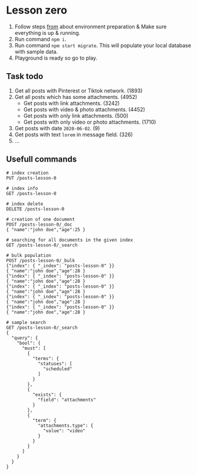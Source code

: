 # Lesson zero

1. Follow steps [from](../) about environment preparation & Make sure everything is up & running.
2. Run command `npm i`.
3. Run command `npm start migrate`. This will populate your local database with sample data.
4. Playground is ready so go to play.

## Task todo
1. Get all posts with Pinterest or Tiktok network. (1893)
1. Get all posts which has some attachments. (4952)
    * Get posts with link attachments. (3242)
    * Get posts with video & photo attachments. (4452)
    * Get posts with only link attachments. (500)
    * Get posts with only video or photo attachments. (1710)
1. Get posts with date `2020-06-02`. (9)
1. Get posts with text `lorem` in message field. (326)
1. ...

## Usefull commands

```
# index creation
PUT /posts-lesson-0

# index info
GET /posts-lesson-0

# index delete
DELETE /posts-lesson-0

# creation of one document
POST /posts-lesson-0/_doc
{ "name":"john doe","age":25 }

# searching for all documents in the given index
GET /posts-lesson-0/_search

# bulk population 
POST /posts-lesson-0/_bulk
{"index": { "_index": "posts-lesson-0" }}
{ "name":"john doe","age":28 }
{"index": { "_index": "posts-lesson-0" }}
{ "name":"john doe","age":28 }
{"index": { "_index": "posts-lesson-0" }}
{ "name":"john doe","age":28 }
{"index": { "_index": "posts-lesson-0" }}
{ "name":"john doe","age":28 }
{"index": { "_index": "posts-lesson-0" }}
{ "name":"john doe","age":28 }

# sample search
GET /posts-lesson-0/_search
{
  "query": {
    "bool": {
      "must": [
        {
          "terms": {
            "statuses": [
              "scheduled"
            ]
          }
        },
        {
          "exists": {
            "field": "attachments"
          }
        },
        {
          "term": {
            "attachments.type": {
              "value": "video"
            }
          }
        }
      ]
    }
  }
}
```